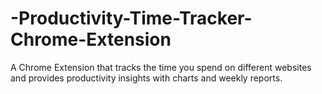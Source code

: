 # -Productivity-Time-Tracker-Chrome-Extension
A Chrome Extension that tracks the time you spend on different websites and provides productivity insights with charts and weekly reports.
